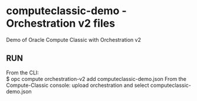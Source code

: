 # computeclassic-demo - Orchestration v2 files
Demo of Oracle Compute Classic with Orchestration v2

## RUN
From the CLI:  
  $ opc compute orchestration-v2 add computeclassic-demo.json
From the Compute-Classic console:
  upload orchestration and select computeclassic-demo.json
